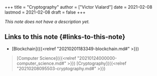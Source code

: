 +++
title = "Cryptography"
author = ["Victor Vialard"]
date = 2021-02-08
lastmod = 2021-02-08
draft = false
+++

_This note does not have a description yet._


## Links to this note {#links-to-this-note}

-   [Blockchain]({{<relref "20210201183349-blockchain.md#" >}})

> [Computer Science]({{<relref "20210124000000-computer_science.md#" >}}) [Cryptography]({{<relref "20210208095503-cryptography.md#" >}})

